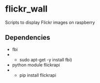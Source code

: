# flickr_wall
Scripts to display Flickr images on raspberry

## Dependencies
* fbi 
* * sudo apt-get -y install fbi)
* python module flickrapi
* * pip install flickrapi
